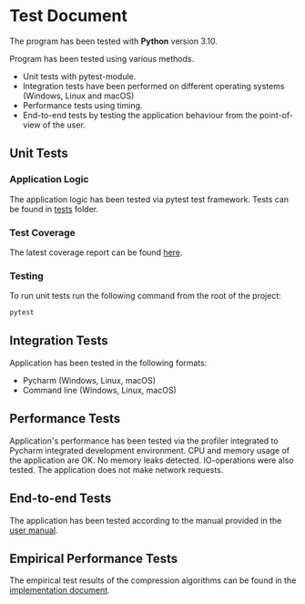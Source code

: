 # Test Document

The program has been tested with **Python** version 3.10.

Program has been tested using various methods.

- Unit tests with pytest-module.
- Integration tests have been performed on different operating systems (Windows, Linux and macOS)
- Performance tests using timing.
- End-to-end tests by testing the application behaviour from the point-of-view of the user.

## Unit Tests

### Application Logic

The application logic has been tested via pytest test framework. Tests can be found
in [tests](https://github.com/CasimirLaine/data-compressor-python/tree/master/tests) folder.

### Test Coverage

The latest coverage report can be found [here](https://casimirlaine.github.io/data-compressor-python/).

### Testing

To run unit tests run the following command from the root of the project:

```bash
pytest
```

## Integration Tests

Application has been tested in the following formats:

- Pycharm (Windows, Linux, macOS)
- Command line (Windows, Linux, macOS)

## Performance Tests

Application's performance has been tested via the profiler integrated to Pycharm integrated development environment.
CPU and memory usage of the application are OK. No memory leaks detected.
IO-operations were also tested.
The application does not make network requests.

## End-to-end Tests

The application has been tested according to the manual provided in the [user manual](manual.md).

## Empirical Performance Tests

The empirical test results of the compression algorithms can be found in
the [implementation document](implementation.md).
